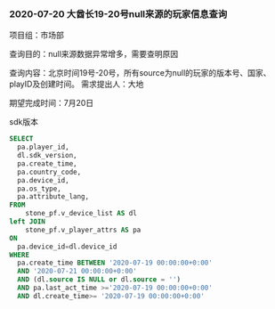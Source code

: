 ### 2020-07-20 大酋长19-20号null来源的玩家信息查询

项目组：市场部

查询目的：null来源数据异常增多，需要查明原因

查询内容：北京时间19号-20号，所有source为null的玩家的版本号、国家、playID及创建时间。
需求提出人：大地

期望完成时间：7月20日

sdk版本

```sql
SELECT
  pa.player_id,
  dl.sdk_version,
  pa.create_time,
  pa.country_code,
  pa.device_id,
  pa.os_type,
  pa.attribute_lang,
FROM
	stone_pf.v_device_list AS dl
left JOIN
  	stone_pf.v_player_attrs AS pa
ON
  pa.device_id=dl.device_id
WHERE
  pa.create_time BETWEEN '2020-07-19 00:00:00+0:00'
  AND '2020-07-21 00:00:00+0:00'
  AND (dl.source IS NULL or dl.source = '') 
  AND pa.last_act_time >='2020-07-19 00:00:00+0:00'
  AND dl.create_time>= '2020-07-19 00:00:00+0:00'
```

